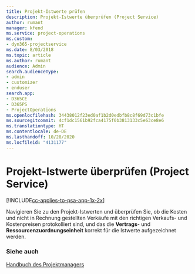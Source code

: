 ```yaml
---
title: Projekt-Istwerte prüfen
description: Projekt-Istwerte überprüfen (Project Service)
author: rumant
manager: kfend
ms.service: project-operations
ms.custom:
- dyn365-projectservice
ms.date: 8/03/2018
ms.topic: article
ms.author: rumant
audience: Admin
search.audienceType:
- admin
- customizer
- enduser
search.app:
- D365CE
- D365PS
- ProjectOperations
ms.openlocfilehash: 34438012f23ed0af1b2d0edbfb8c8f69d73c1bfe
ms.sourcegitcommit: 4cf1dc1561b92fca4175f0b3813133c5e63ce8e6
ms.translationtype: HT
ms.contentlocale: de-DE
ms.lasthandoff: 10/28/2020
ms.locfileid: "4131177"
---
```

# <a name="review-project-actuals-project-service"></a>Projekt-Istwerte überprüfen (Project Service)

[!INCLUDE[cc-applies-to-psa-app-1x-2x](../includes/cc-applies-to-psa-app-1x-2x.md)]

Navigieren Sie zu den Projekt-Istwerten und überprüfen Sie, ob die Kosten und nicht in Rechnung gestellten Verkäufe mit den richtigen Verkaufs- und Kostenpreisen protokolliert sind, und das die **Vertrags**- und **Ressourcenzuordnungseinheit** korrekt für die Istwerte aufgezeichnet werden.  
  
### <a name="see-also"></a>Siehe auch  
 [Handbuch des Projektmanagers](../psa/project-manager-guide.md)
